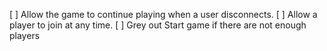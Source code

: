 [ ] Allow the game to continue playing when a user disconnects.
[ ] Allow a player to join at any time.
[ ] Grey out Start game if there are not enough players